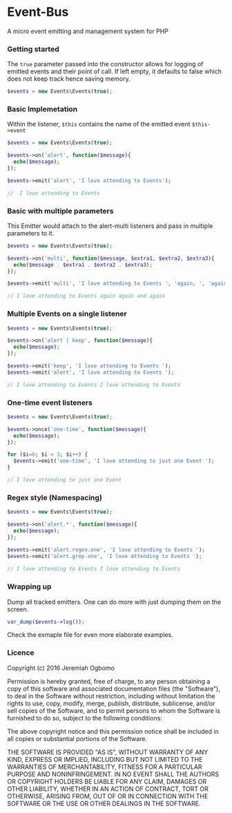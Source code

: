 # Event-Bus

A micro event emitting and management system for PHP

### Getting started

The ```true``` parameter passed into the constructor allows for logging of emitted events and their point of call. 
If left empty, it defaults to false which does not keep track hence saving memory.

``` php 
$events = new Events\Events(true);

```

### Basic Implemetation

Within the listener, ```$this``` contains the name of the emitted event ```$this->event```

``` php 
$events = new Events\Events(true);

$events->on('alert', function($message){
  echo($message);
});

$events->emit('alert', 'I love attending to Events');

//  I love attending to Events
```
 
### Basic with multiple parameters
This Emitter would attach to the alert-multi listeners and pass in multiple parameters to it.

``` php 
$events = new Events\Events(true);

$events->on('multi', function($message, $extra1, $extra2, $extra3){
  echo($message . $extra1 . $extra2 . $extra3);
});

$events->emit('multi', 'I love attending to Events ', 'again, ', 'again ', 'and again');

// I love attending to Events again again and again
```

### Multiple Events on a single listener

``` php 
$events = new Events\Events(true);

$events->on('alert | keep', function($message){
  echo($message);
});

$events->emit('keep', 'I love attending to Events ');
$events->emit('alert', 'I love attending to Events ');

// I love attending to Events I love attending to Events
```

### One-time event listeners

``` php 
$events = new Events\Events(true);

$events->once('one-time', function($message){
  echo($message);
});

for ($i=0; $i < 3; $i++) {
  $events->emit('one-time', 'I love attending to just one Event ');
}

// I love attending to just one Event 
```

### Regex style (Namespacing)

``` php 
$events = new Events\Events(true);

$events->on('alert.*', function($message){
  echo($message);
});

$events->emit('alert.regex.one', 'I love attending to Events ');
$events->emit('alert.grep.one', 'I love attending to Events ');
 
// I love attending to Events I love attending to Events
```

### Wrapping up 

Dump all tracked emitters. One can do more with just dumping them on the screen.

``` php 
var_dump($events->log());

```

Check the exmaple file for even more elaborate examples.


### Licence

Copyright (c) 2016 Jeremiah Ogbomo

Permission is hereby granted, free of charge, to any person obtaining a copy
of this software and associated documentation files (the "Software"), to deal
in the Software without restriction, including without limitation the rights
to use, copy, modify, merge, publish, distribute, sublicense, and/or sell
copies of the Software, and to permit persons to whom the Software is furnished
to do so, subject to the following conditions:

The above copyright notice and this permission notice shall be included in all
copies or substantial portions of the Software.

THE SOFTWARE IS PROVIDED "AS IS", WITHOUT WARRANTY OF ANY KIND, EXPRESS OR
IMPLIED, INCLUDING BUT NOT LIMITED TO THE WARRANTIES OF MERCHANTABILITY,
FITNESS FOR A PARTICULAR PURPOSE AND NONINFRINGEMENT. IN NO EVENT SHALL THE
AUTHORS OR COPYRIGHT HOLDERS BE LIABLE FOR ANY CLAIM, DAMAGES OR OTHER
LIABILITY, WHETHER IN AN ACTION OF CONTRACT, TORT OR OTHERWISE, ARISING FROM,
OUT OF OR IN CONNECTION WITH THE SOFTWARE OR THE USE OR OTHER DEALINGS IN
THE SOFTWARE.
